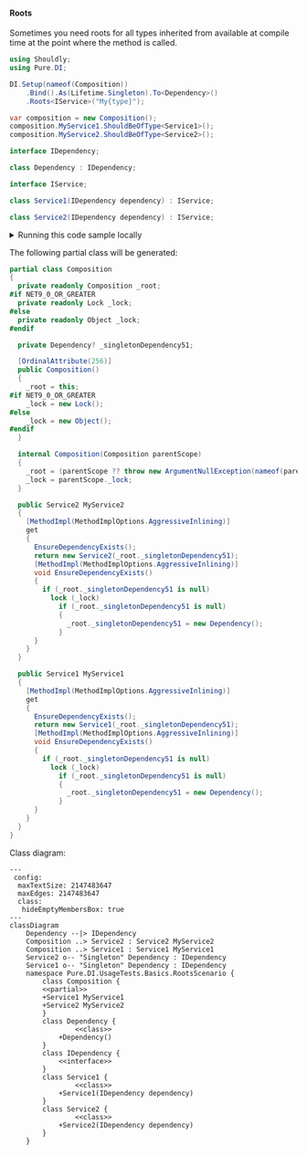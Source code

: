 #### Roots

Sometimes you need roots for all types inherited from <see cref="T"/> available at compile time at the point where the method is called.


```c#
using Shouldly;
using Pure.DI;

DI.Setup(nameof(Composition))
    .Bind().As(Lifetime.Singleton).To<Dependency>()
    .Roots<IService>("My{type}");

var composition = new Composition();
composition.MyService1.ShouldBeOfType<Service1>();
composition.MyService2.ShouldBeOfType<Service2>();

interface IDependency;

class Dependency : IDependency;

interface IService;

class Service1(IDependency dependency) : IService;

class Service2(IDependency dependency) : IService;
```

<details>
<summary>Running this code sample locally</summary>

- Make sure you have the [.NET SDK 9.0](https://dotnet.microsoft.com/en-us/download/dotnet/9.0) or later is installed
```bash
dotnet --list-sdk
```
- Create a net9.0 (or later) console application
```bash
dotnet new console -n Sample
```
- Add references to NuGet packages
  - [Pure.DI](https://www.nuget.org/packages/Pure.DI)
  - [Shouldly](https://www.nuget.org/packages/Shouldly)
```bash
dotnet add package Pure.DI
dotnet add package Shouldly
```
- Copy the example code into the _Program.cs_ file

You are ready to run the example 🚀
```bash
dotnet run
```

</details>

The following partial class will be generated:

```c#
partial class Composition
{
  private readonly Composition _root;
#if NET9_0_OR_GREATER
  private readonly Lock _lock;
#else
  private readonly Object _lock;
#endif

  private Dependency? _singletonDependency51;

  [OrdinalAttribute(256)]
  public Composition()
  {
    _root = this;
#if NET9_0_OR_GREATER
    _lock = new Lock();
#else
    _lock = new Object();
#endif
  }

  internal Composition(Composition parentScope)
  {
    _root = (parentScope ?? throw new ArgumentNullException(nameof(parentScope)))._root;
    _lock = parentScope._lock;
  }

  public Service2 MyService2
  {
    [MethodImpl(MethodImplOptions.AggressiveInlining)]
    get
    {
      EnsureDependencyExists();
      return new Service2(_root._singletonDependency51);
      [MethodImpl(MethodImplOptions.AggressiveInlining)]
      void EnsureDependencyExists()
      {
        if (_root._singletonDependency51 is null)
          lock (_lock)
            if (_root._singletonDependency51 is null)
            {
              _root._singletonDependency51 = new Dependency();
            }
      }
    }
  }

  public Service1 MyService1
  {
    [MethodImpl(MethodImplOptions.AggressiveInlining)]
    get
    {
      EnsureDependencyExists();
      return new Service1(_root._singletonDependency51);
      [MethodImpl(MethodImplOptions.AggressiveInlining)]
      void EnsureDependencyExists()
      {
        if (_root._singletonDependency51 is null)
          lock (_lock)
            if (_root._singletonDependency51 is null)
            {
              _root._singletonDependency51 = new Dependency();
            }
      }
    }
  }
}
```

Class diagram:

```mermaid
---
 config:
  maxTextSize: 2147483647
  maxEdges: 2147483647
  class:
   hideEmptyMembersBox: true
---
classDiagram
	Dependency --|> IDependency
	Composition ..> Service2 : Service2 MyService2
	Composition ..> Service1 : Service1 MyService1
	Service2 o-- "Singleton" Dependency : IDependency
	Service1 o-- "Singleton" Dependency : IDependency
	namespace Pure.DI.UsageTests.Basics.RootsScenario {
		class Composition {
		<<partial>>
		+Service1 MyService1
		+Service2 MyService2
		}
		class Dependency {
				<<class>>
			+Dependency()
		}
		class IDependency {
			<<interface>>
		}
		class Service1 {
				<<class>>
			+Service1(IDependency dependency)
		}
		class Service2 {
				<<class>>
			+Service2(IDependency dependency)
		}
	}
```

